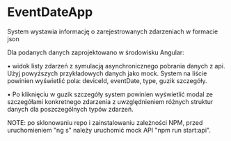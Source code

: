 # EventDateApp

System wystawia informację o zarejestrowanych zdarzeniach w formacie json

Dla podanych danych zaprojektowano w środowisku Angular:

• widok listy zdarzeń z symulacją asynchronicznego pobrania danych z api. Użyj
powyższych przykładowych danych jako mock. System na liście powinien wyświetlić
pola: deviceId, eventDate, type, guzik szczegóły.

• Po kliknięciu w guzik szczegóły system powinien wyświetlić modal ze szczegółami
konkretnego zdarzenia z uwzględnieniem różnych struktur danych dla
poszczególnych typów zdarzeń.

NOTE:
po sklonowaniu repo i zainstalowaniu zależności NPM, przed uruchomieniem "ng s" należy uruchomić mock API
"npm run start:api".
